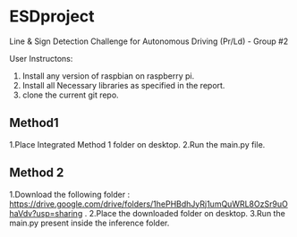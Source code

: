 # ESDproject
Line &amp; Sign Detection Challenge for Autonomous Driving (Pr/Ld) - Group #2


User Instructons:

1. Install any version of raspbian on raspberry pi.
2. Install all Necessary libraries as specified in the report. 
3. clone the current git repo.

Method1
--------

1.Place Integrated Method 1 folder on desktop. 
2.Run the main.py file.

Method 2
--------
1.Download the following  folder : https://drive.google.com/drive/folders/1hePHBdhJyRj1umQuWRL8OzSr9uOhaVdv?usp=sharing .
2.Place the downloaded folder on desktop.
3.Run the main.py present inside the inference folder.
